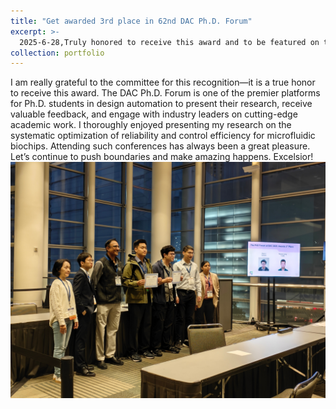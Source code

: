 ```yaml
---
title: "Get awarded 3rd place in 62nd DAC Ph.D. Forum"
excerpt: >-
  2025-6-28,Truly honored to receive this award and to be featured on the <a href="https://www.cse.cuhk.edu.hk/news/achievements/liang-siyuan-awarded-3rd-place-design-automation-conference-phd-forum">department’s website</a>.! It was a pleasure sharing my research and engaging in such meaningful discussions.<br/><img src='/images/dacforum.jpg'>
collection: portfolio
---
```


I am really grateful to the committee for this recognition—it is a true honor to receive this award.
The DAC Ph.D. Forum is one of the premier platforms for Ph.D. students in design automation to present their research, receive valuable feedback, and engage with industry leaders on cutting-edge academic work. I thoroughly enjoyed presenting my research on the systematic optimization of reliability and control efficiency for microfluidic biochips.
Attending such conferences has always been a great pleasure. Let’s continue to push boundaries and make amazing happens. Excelsior!
<br/><img src='/images/dacforum.jpg'>


